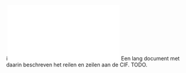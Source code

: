 i![](Scan%2020%20aug%2024%2019·07·42.pdf.pdf)
Een lang document met daarin beschreven het reilen en zeilen aan de CIF. TODO. 